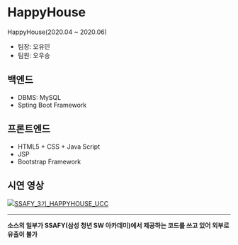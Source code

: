 # HappyHouse
HappyHouse(2020.04 ~ 2020.06)
* 팀장: 오유민
* 팀원: 오우승

## 백엔드
* DBMS: MySQL
* Spting Boot Framework

## 프론트엔드
* HTML5 + CSS + Java Script
* JSP
* Bootstrap Framework

## 시연 영상
[![SSAFY_3기_HAPPYHOUSE_UCC](http://img.youtube.com/vi/asnKbM0bNo8/0.jpg)](https://youtu.be/asnKbM0bNo8)


-----------------------------
<b>소스의 일부가 SSAFY(삼성 청년 SW 아카데미)에서 제공하는 코드를 쓰고 있어 외부로 유출이 불가</b>
